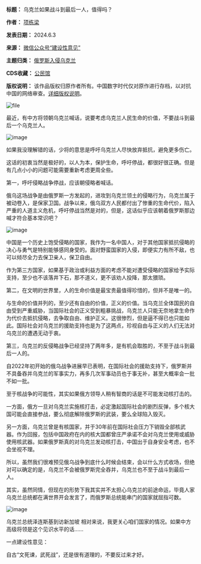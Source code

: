 

**标题：** 乌克兰如果战斗到最后一人，值得吗？  

**作者：** [项栋梁](https://chinadigitaltimes.net/space/建设性意见)  

**发表日期：** 2024.6.3  

**来源：** [微信公众号“建设性意见”](https://web.archive.org/web/https://mp.weixin.qq.com/s/0HN3YTofSsa6idZa_efdow)  

**主题归类：** [俄罗斯入侵乌克兰](https://chinadigitaltimes.net/space/俄罗斯入侵乌克兰)  

**CDS收藏：** [公民馆](https://chinadigitaltimes.net/space/%E5%85%AC%E6%B0%91%E9%A6%86)  

**版权说明：** 该作品版权归原作者所有。中国数字时代仅对原作进行存档，以对抗中国的网络审查。[详细版权说明](https://chinadigitaltimes.net/chinese/copyright)。


![file](https://chinadigitaltimes.net/chinese/files/2024/06/image-1717417799000.png)


最近，有中方将领朝乌克兰喊话，说要考虑乌克兰人民生命的价值，不要战斗到最后一个乌克兰人。


![image](https://keep.cdt.media/assets/images/f/7/f70f0a63/61ffa55c.jpeg)


如果我没理解错的话，少将的意思是呼吁乌克兰人尽快放弃抵抗，避免更多伤亡。


这话的初衷当然是极好的，以人为本，保护生命，呼吁停战，都很好很正确。但是有几点小小的问题可能需要重新考虑更周全些。


第一，呼吁侵略战争停战，应该朝侵略者喊话。


俄乌这场战争是由俄罗斯一方发起的，进攻到乌克兰领土的侵略行为，乌克兰属于被动卷入，是保家卫国。战争以来，俄乌双方人民都付出了惨重的生命代价，陷入严重的人道主义危机，呼吁停战当然是对的，但是，这话似乎应该朝着俄罗斯那边喊才符合基本常识吧？


![image](https://keep.cdt.media/assets/images/f/7/f70f0a63/c80f61b9.jpeg)


中国是一个历史上饱受侵略的国家，我作为一名中国人，对于其他国家抵抗侵略的决心与勇气是特别能够感同身受的。面对野蛮国家的入侵，即便实力有所不敌，也可以倾尽全力去保卫亲人，保卫自由。



作为第三方国家，如果基于政治或利益方面的考虑不能对遭受侵略的国家给予实际支持，至少也不该落井下石，那不道义，更不该劝人投降，那太猥琐。


第二，在文明的世界里，人的生命价值是最宝贵最值得珍惜的，但并不是唯一的。


与生命的价值并列的，至少还有自由的价值，正义的价值。当乌克兰全体国民的自由受到严重威胁，当国际社会的正义受到粗暴挑战，乌克兰人只能无奈地拿生命作为代价去抵抗侵略，去争取自由、维护正义。这很惨烈，但是逼不得已也只能如此。国际社会对乌克兰的援助支持也是为了这两点，珍视自由与正义的人们无法对乌克兰的遭遇无动于衷。


第三，乌克兰的反侵略战争已经坚持了两年多，是有机会取胜的，不至于战斗到最后一人的。


自2022年初开始的俄乌战争进展早已表明，在国际社会的援助支持下，俄罗斯并不具备吞并乌克兰的军事实力，再多几次军事动员也于事无补，甚至大概率会一批不如一批。


至于核战争的可能性，其实如果俄方领导人稍有智商的话是不可能发动核打击的。


一方面，俄方一旦对乌克兰实施核打击，必定激起国际社会的剧烈反弹，多个核大国可能会直接参战，要么彻底解除俄罗斯的武装，要么全球陷入毁灭。


另一方面，乌克兰曾是有核国家，并于30年前在国际社会压力下销毁全部核武器。作为回报，包括中国政府在内的核大国都曾庄严承诺不会对乌克兰使用或威胁使用核武器。如果俄罗斯真的对乌克兰发动核打击，中国出于自身安全考虑，也不会坐视不理。


所以，虽然我们很难预见俄乌战争到底什么时候会结束，会以什么方式收场，但绝对可以确定的是，乌克兰不会被俄罗斯完全吞并，乌克兰也不至于战斗到最后一人。


其实，虽然同情，但现在的形势下我其实并不太担心乌克兰的前途命运，毕竟人家乌克兰总统都在满世界开会发言了，而俄罗斯总统能串门的国家就屈指可数。


![image](https://keep.cdt.media/assets/images/f/7/f70f0a63/8057c07c.jpeg)  

乌克兰总统泽连斯基到访新加坡
相对来说，我更关心咱们国家的情况。如果中方高级将领是这个见识水平的话……


一点建设性意见：


自古“文死谏，武死战”，还是很有道理的，不要反过来才好。



